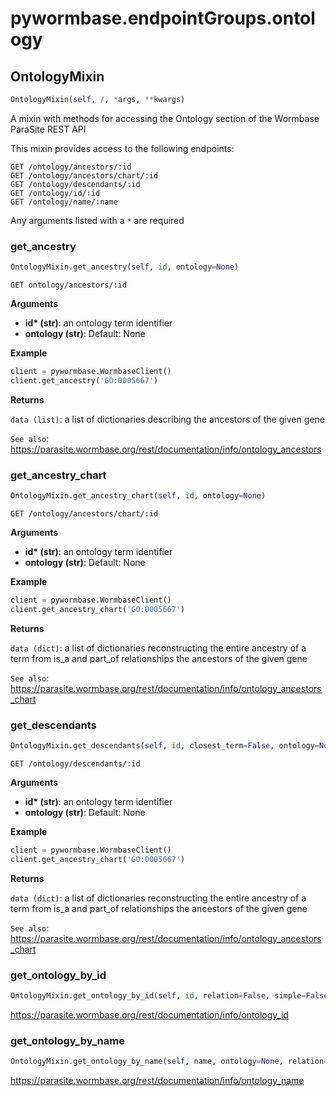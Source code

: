 <h1 id="pywormbase.endpointGroups.ontology">pywormbase.endpointGroups.ontology</h1>


<h2 id="pywormbase.endpointGroups.ontology.OntologyMixin">OntologyMixin</h2>

```python
OntologyMixin(self, /, *args, **kwargs)
```
A mixin with methods for accessing the Ontology section of the Wormbase ParaSite REST API

This mixin provides access to the following endpoints:

```
GET /ontology/ancestors/:id
GET /ontology/ancestors/chart/:id
GET /ontology/descendants/:id
GET /ontology/id/:id
GET /ontology/name/:name
```

Any arguments listed with a `*` are required


<h3 id="pywormbase.endpointGroups.ontology.OntologyMixin.get_ancestry">get_ancestry</h3>

```python
OntologyMixin.get_ancestry(self, id, ontology=None)
```
`GET ontology/ancestors/:id`

__Arguments__

- __id* (str)__: an ontology term identifier
- __ontology (str)__: Default: None

__Example__

```python
client = pywormbase.WormbaseClient()
client.get_ancestry('GO:0005667')
```

__Returns__

`data (list)`: a list of dictionaries describing the ancestors of the given gene

`See also`: https://parasite.wormbase.org/rest/documentation/info/ontology_ancestors


<h3 id="pywormbase.endpointGroups.ontology.OntologyMixin.get_ancestry_chart">get_ancestry_chart</h3>

```python
OntologyMixin.get_ancestry_chart(self, id, ontology=None)
```
`GET /ontology/ancestors/chart/:id`

__Arguments__

- __id* (str)__: an ontology term identifier
- __ontology (str)__: Default: None

__Example__

```python
client = pywormbase.WormbaseClient()
client.get_ancestry_chart('GO:0005667')
```

__Returns__

`data (dict)`: a list of dictionaries reconstructing the entire ancestry of a term from is_a and part_of relationships the ancestors of the given gene

`See also`: https://parasite.wormbase.org/rest/documentation/info/ontology_ancestors_chart


<h3 id="pywormbase.endpointGroups.ontology.OntologyMixin.get_descendants">get_descendants</h3>

```python
OntologyMixin.get_descendants(self, id, closest_term=False, ontology=None, subset=None, zero_distance=False)
```
`GET /ontology/descendants/:id`

__Arguments__

- __id* (str)__: an ontology term identifier
- __ontology (str)__: Default: None

__Example__

```python
client = pywormbase.WormbaseClient()
client.get_ancestry_chart('GO:0005667')
```

__Returns__

`data (dict)`: a list of dictionaries reconstructing the entire ancestry of a term from is_a and part_of relationships the ancestors of the given gene

`See also`: https://parasite.wormbase.org/rest/documentation/info/ontology_ancestors_chart


<h3 id="pywormbase.endpointGroups.ontology.OntologyMixin.get_ontology_by_id">get_ontology_by_id</h3>

```python
OntologyMixin.get_ontology_by_id(self, id, relation=False, simple=False)
```
https://parasite.wormbase.org/rest/documentation/info/ontology_id
<h3 id="pywormbase.endpointGroups.ontology.OntologyMixin.get_ontology_by_name">get_ontology_by_name</h3>

```python
OntologyMixin.get_ontology_by_name(self, name, ontology=None, relation=None, simple=False)
```
https://parasite.wormbase.org/rest/documentation/info/ontology_name
